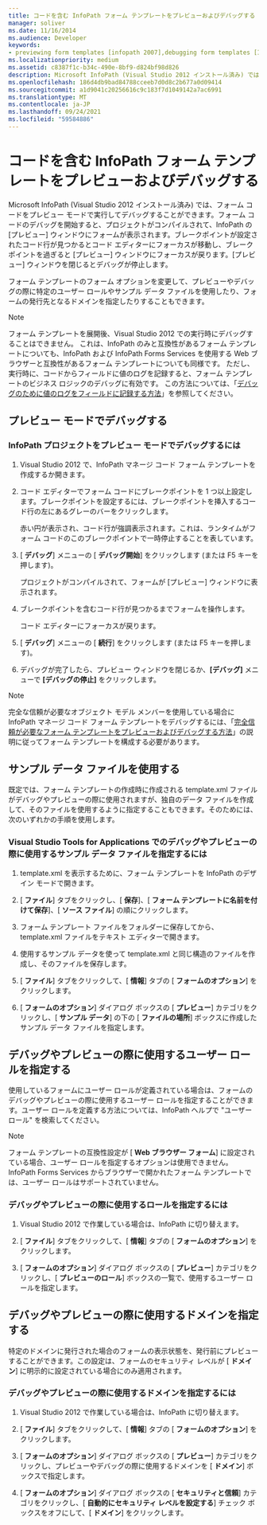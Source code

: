 ```yaml
---
title: コードを含む InfoPath フォーム テンプレートをプレビューおよびデバッグする
manager: soliver
ms.date: 11/16/2014
ms.audience: Developer
keywords:
- previewing form templates [infopath 2007],debugging form templates [InfoPath 2007],form templates [InfoPath 2007], previewing,debugging [InfoPath 2007], managed-code form templates,form templates [InfoPath 2007], debugging,InfoPath 2007, debugging form templates,InfoPath 2007, previewing form templates
ms.localizationpriority: medium
ms.assetid: c8387f1c-b34c-490e-8bf9-d824bf98d826
description: Microsoft InfoPath (Visual Studio 2012 インストール済み) では、フォーム コードをプレビュー モードで実行してデバッグすることができます。フォーム コードのデバッグを開始すると、プロジェクトがコンパイルされて、InfoPath の [プレビュー] ウィンドウにフォームが表示されます。ブレークポイントが設定されたコード行が見つかるとコード エディターにフォーカスが移動し、ブレークポイントを過ぎると [プレビュー] ウィンドウにフォーカスが戻ります。[プレビュー] ウィンドウを閉じるとデバッグが停止します。
ms.openlocfilehash: 186d4db9bad84788cceeb7d0d8c2b677a0d09414
ms.sourcegitcommit: a1d9041c20256616c9c183f7d1049142a7ac6991
ms.translationtype: MT
ms.contentlocale: ja-JP
ms.lasthandoff: 09/24/2021
ms.locfileid: "59584886"
---
```

# <a name="preview-and-debug-infopath-form-templates-with-code"></a>コードを含む InfoPath フォーム テンプレートをプレビューおよびデバッグする

Microsoft InfoPath (Visual Studio 2012 インストール済み) では、フォーム コードをプレビュー モードで実行してデバッグすることができます。フォーム コードのデバッグを開始すると、プロジェクトがコンパイルされて、InfoPath の [プレビュー] ウィンドウにフォームが表示されます。ブレークポイントが設定されたコード行が見つかるとコード エディターにフォーカスが移動し、ブレークポイントを過ぎると [プレビュー] ウィンドウにフォーカスが戻ります。[プレビュー] ウィンドウを閉じるとデバッグが停止します。
  
フォーム テンプレートのフォーム オプションを変更して、プレビューやデバッグの際に特定のユーザー ロールやサンプル データ ファイルを使用したり、フォームの発行先となるドメインを指定したりすることもできます。 
  
> [!NOTE]
> フォーム テンプレートを展開後、Visual Studio 2012 での実行時にデバッグすることはできません。 これは、InfoPath のみと互換性があるフォーム テンプレートについても、InfoPath および InfoPath Forms Services を使用する Web ブラウザーと互換性があるフォーム テンプレートについても同様です。 ただし、実行時に、コードからフィールドに値のログを記録すると、フォーム テンプレートのビジネス ロジックのデバッグに有効です。 この方法については、「[デバッグのために値のログをフィールドに記録する方法](how-to-log-values-to-a-field-for-debugging.md)」を参照してください。 
  
## <a name="debugging-in-preview-mode"></a>プレビュー モードでデバッグする

### <a name="to-debug-an-infopath-project-in-preview-mode"></a>InfoPath プロジェクトをプレビュー モードでデバッグするには

1. Visual Studio 2012 で、InfoPath マネージ コード フォーム テンプレートを作成するか開きます。
    
2. コード エディターでフォーム コードにブレークポイントを 1 つ以上設定します。ブレークポイントを設定するには、ブレークポイントを挿入するコード行の左にあるグレーのバーをクリックします。
    
    赤い円が表示され、コード行が強調表示されます。これは、ランタイムがフォーム コードのこのブレークポイントで一時停止することを表しています。
    
3. [ **デバッグ**] メニューの [ **デバッグ開始**] をクリックします (または F5 キーを押します)。
    
    プロジェクトがコンパイルされて、フォームが [プレビュー] ウィンドウに表示されます。
    
4. ブレークポイントを含むコード行が見つかるまでフォームを操作します。
    
    コード エディターにフォーカスが戻ります。
    
5. [ **デバッグ**] メニューの [ **続行**] をクリックします (または F5 キーを押します)。
    
6. デバッグが完了したら、プレビュー ウィンドウを閉じるか、**[デバッグ]** メニューで **[デバッグの停止]** をクリックします。
    
> [!NOTE]
> 完全な信頼が必要なオブジェクト モデル メンバーを使用している場合に InfoPath マネージ コード フォーム テンプレートをデバッグするには、「[完全信頼が必要なフォーム テンプレートをプレビューおよびデバッグする方法](how-to-preview-and-debug-form-templates-that-require-full-trust.md)」の説明に従ってフォーム テンプレートを構成する必要があります。 
  
## <a name="using-a-sample-data-file"></a>サンプル データ ファイルを使用する

既定では、フォーム テンプレートの作成時に作成される template.xml ファイルがデバッグやプレビューの際に使用されますが、独自のデータ ファイルを作成して、そのファイルを使用するように指定することもできます。そのためには、次のいずれかの手順を使用します。 
  
### <a name="to-specify-a-sample-data-file-to-use-while-debugging-or-previewing-in-visual-studio-tools-for-applications"></a>Visual Studio Tools for Applications でのデバッグやプレビューの際に使用するサンプル データ ファイルを指定するには

1. template.xml を表示するために、フォーム テンプレートを InfoPath のデザイン モードで開きます。
    
2. [ **ファイル**] タブをクリックし、[ **保存**]、[ **フォーム テンプレートに名前を付けて保存**]、[ **ソース ファイル**] の順にクリックします。
    
3. フォーム テンプレート ファイルをフォルダーに保存してから、template.xml ファイルをテキスト エディターで開きます。
    
4. 使用するサンプル データを使って template.xml と同じ構造のファイルを作成し、そのファイルを保存します。
    
5. [ **ファイル**] タブをクリックして、[ **情報**] タブの [ **フォームのオプション**] をクリックします。 
    
6. [ **フォームのオプション**] ダイアログ ボックスの [ **プレビュー**] カテゴリをクリックし、[ **サンプル データ**] の下の [ **ファイルの場所**] ボックスに作成したサンプル データ ファイルを指定します。 
    
## <a name="specifying-a-user-role-to-use-while-debugging-or-previewing"></a>デバッグやプレビューの際に使用するユーザー ロールを指定する

使用しているフォームにユーザー ロールが定義されている場合は、フォームのデバッグやプレビューの際に使用するユーザー ロールを指定することができます。ユーザー ロールを定義する方法については、InfoPath ヘルプで "ユーザー ロール" を検索してください。
  
> [!NOTE]
> フォーム テンプレートの互換性設定が [ **Web ブラウザー フォーム**] に設定されている場合、ユーザー ロールを指定するオプションは使用できません。InfoPath Forms Services からブラウザーで開かれたフォーム テンプレートでは、ユーザー ロールはサポートされていません。 
  
### <a name="to-specify-a-role-to-use-while-debugging-or-previewing"></a>デバッグやプレビューの際に使用するロールを指定するには

1. Visual Studio 2012 で作業している場合は、InfoPath に切り替えます。
    
2. [ **ファイル**] タブをクリックして、[ **情報**] タブの [ **フォームのオプション**] をクリックします。 
    
3. [ **フォームのオプション**] ダイアログ ボックスの [ **プレビュー**] カテゴリをクリックし、[ **プレビューのロール**] ボックスの一覧で、使用するユーザー ロールを指定します。 
    
## <a name="specifying-a-domain-to-use-while-debugging-or-previewing"></a>デバッグやプレビューの際に使用するドメインを指定する

特定のドメインに発行された場合のフォームの表示状態を、発行前にプレビューすることができます。この設定は、フォームのセキュリティ レベルが [ **ドメイン**] に明示的に設定されている場合にのみ適用されます。
  
### <a name="to-specify-a-domain-to-use-while-debugging-or-previewing"></a>デバッグやプレビューの際に使用するドメインを指定するには

1. Visual Studio 2012 で作業している場合は、InfoPath に切り替えます。
    
2. [ **ファイル**] タブをクリックして、[ **情報**] タブの [ **フォームのオプション**] をクリックします。 
    
3. [ **フォームのオプション**] ダイアログ ボックスの [ **プレビュー**] カテゴリをクリックし、プレビューやデバッグの際に使用するドメインを [ **ドメイン**] ボックスで指定します。 
    
4. [ **フォームのオプション**] ダイアログ ボックスの [ **セキュリティと信頼**] カテゴリをクリックし、[ **自動的にセキュリティ レベルを設定する**] チェック ボックスをオフにして、[ **ドメイン**] をクリックします。
    

